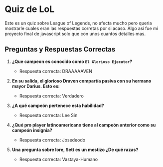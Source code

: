 # Quiz de LoL

Este es un quiz sobre League of Legends, no afecta mucho pero queria mostrarle cuales eran las respuestas corretas por si acaso. Algo asi fue mi proyecto final de javascript solo que con unos cuantos detalles mas.

## Preguntas y Respuestas Correctas

1. **¿Que campeon es conocido como `El Glorioso Ejecutor`?**
   - Respuesta correcta: DRAAAAAVEN

2. **En su salida, el glorioso Draven compartía pasiva con su hermano mayor Darius. Esto es:**
   - Respuesta correcta: Verdadero

3. **¿A qué campeón pertenece esta habilidad?**
   - Respuesta correcta: Lee Sin

4. **¿Qué pro player latinoamericano tiene al campeón anterior como su campeón insignia?**
   - Respuesta correcta: Josedeodo

5. **Una pregunta sobre lore, Sett es un mestizo ¿De qué razas?**
   - Respuesta correcta: Vastaya-Humano